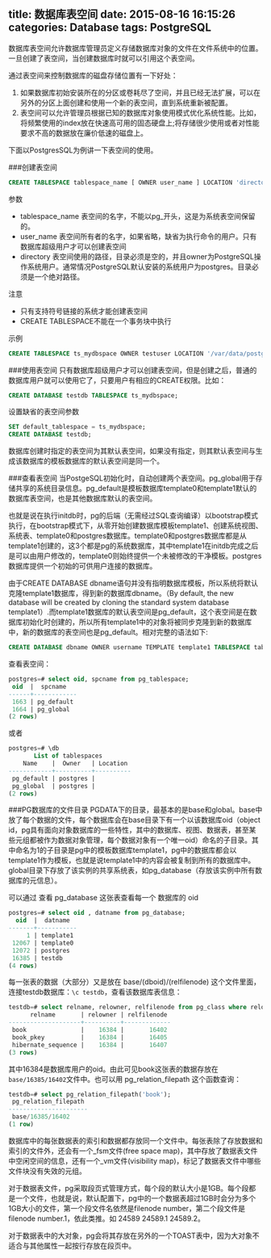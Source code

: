 title: 数据库表空间
date: 2015-08-16 16:15:26
categories: Database
tags: PostgreSQL
---
数据库表空间允许数据库管理员定义存储数据库对象的文件在文件系统中的位置。一旦创建了表空间，当创建数据库时就可以引用这个表空间。

通过表空间来控制数据库的磁盘存储位置有一下好处：
1.	如果数据库初始安装所在的分区或卷耗尽了空间，并且已经无法扩展，可以在另外的分区上面创建和使用一个新的表空间，直到系统重新被配置。
2.	表空间可以允许管理员根据已知的数据库对象使用模式优化系统性能。比如，将频繁使用的index放在快速高可用的固态硬盘上;将存储很少使用或者对性能要求不高的数据放在廉价低速的磁盘上。

下面以PostgresSQL为例讲一下表空间的使用。

###创建表空间
```sql
CREATE TABLESPACE tablespace_name [ OWNER user_name ] LOCATION 'directory';
```
参数
*	tablespace_name 表空间的名字，不能以pg_开头，这是为系统表空间保留的。
*	user_name 表空间所有者的名字，如果省略，缺省为执行命令的用户。只有数据库超级用户才可以创建表空间
*	directory 表空间使用的路径，目录必须是空的，并且owner为PostgreSQL操作系统用户。通常情况PostgreSQL默认安装的系统用户为postgres。目录必须是一个绝对路径。

注意
*	只有支持符号链接的系统才能创建表空间
*	CREATE TABLESPACE不能在一个事务块中执行

示例
```sql
CREATE TABLESPACE ts_mydbspace OWNER testuser LOCATION '/var/data/postgres';
```
###使用表空间
只有数据库超级用户才可以创建表空间，但是创建之后，普通的数据库用户就可以使用它了，只要用户有相应的CREATE权限。比如：
```sql
CREATE DATABASE testdb TABLESPACE ts_mydbspace;
```
设置缺省的表空间参数
```sql
SET default_tablespace = ts_mydbspace;
CREATE DATABASE testdb;
```
数据库创建时指定的表空间为其默认表空间，如果没有指定，则其默认表空间与生成该数据库的模板数据库的默认表空间是同一个。

###查看表空间
当PostgeSQL初始化时，自动创建两个表空间。pg_global用于存储共享的系统目录信息。pg_default是模板数据库template0和template1默认的数据库表空间，也是其他数据库默认的表空间。

也就是说在执行initdb时，pg的后端（无需经过SQL查询编译）以bootstrap模式执行，在bootstrap模式下，从零开始创建数据库模板template1、创建系统视图、系统表、template0和postgres数据库。template0和postgres数据库都是从template1创建的，这3个都是pg的系统数据库，其中template1在initdb完成之后是可以由用户修改的，template0则始终提供一个未被修改的干净模板。postgres数据库提供一个初始的可供用户连接的数据库。

由于CREATE DATABASE dbname语句并没有指明数据库模板，所以系统将默认克隆template1数据库，得到新的数据库dbname。（By default, the new database will be created by cloning the standard system database template1）.而template1数据库的默认表空间是pg_default，这个表空间是在数据库初始化时创建的，所以所有template1中的对象将被同步克隆到新的数据库中，新的数据库的表空间也是pg_default。相对完整的语法如下:
```sql
CREATE DATABASE dbname OWNER username TEMPLATE template1 TABLESPACE tablespacename;
```

查看表空间：
```sql
postgres=# select oid, spcname from pg_tablespace;
 oid  |  spcname   
------+------------
 1663 | pg_default
 1664 | pg_global
(2 rows)
```
或者
```sql
postgres=# \db
       List of tablespaces
    Name    |  Owner   | Location 
------------+----------+----------
 pg_default | postgres | 
 pg_global  | postgres | 
(2 rows)

```


###PG数据库的文件目录
PGDATA下的目录，最基本的是base和global。base中放了每个数据的文件，每个数据库会在base目录下有一个以该数据库oid（object id，pg具有面向对象数据库的一些特性，其中的数据库、视图、数据表，甚至某些元组都被作为数据对象管理，每个数据对象有一个唯一oid）命名的子目录。其中命名为1的子目录是pg中的模板数据库template1，pg中的数据库都会以template1作为模板，也就是说template1中的内容会被复制到所有的数据库中。global目录下存放了该实例的共享系统表，如pg_database（存放该实例中所有数据库的元信息）。

可以通过 查看 pg_database 这张表查看每一个 数据库的 oid
```sql
postgres=# select oid , datname from pg_database;
  oid  |  datname  
-------+-----------
     1 | template1
 12067 | template0
 12072 | postgres
 16385 | testdb
(4 rows)

```
每一张表的数据（大部分）又是放在 base/(dboid)/(relfilenode) 这个文件里面，连接testdb数据库：`\c testdb`，查看该数据库表信息：
``` sql
testdb=# select relname, relowner, relfilenode from pg_class where relowner = 16384;
      relname       | relowner | relfilenode 
--------------------+----------+-------------
 book               |    16384 |       16402
 book_pkey          |    16384 |       16405
 hibernate_sequence |    16384 |       16407
(3 rows)

```
其中16384是数据库用户的oid。由此可见book这张表的数据存放在`base/16385/16402`文件中。也可以用 pg_relation_filepath 这个函数查询：
```sql
testdb=# select pg_relation_filepath('book');
 pg_relation_filepath 
----------------------
 base/16385/16402
(1 row)

```
数据库中的每张数据表的索引和数据都存放同一个文件中。每张表除了存放数据和索引的文件外，还会有一个_fsm文件(free space map)，其中存放了数据表文件中空闲空间的信息，还有一个_vm文件(visibility map)，标记了数据表文件中哪些文件块没有失效的元组。

对于数据表文件，pg采取段页式管理方式，每个段的默认大小是1GB。每个段都是一个文件，也就是说，默认配置下，pg中的一个数据表超过1GB时会分为多个1GB大小的文件，第一个段文件名依然是filenode number，第二个段文件是filenode number.1，依此类推。如 24589 24589.1 24589.2。

对于数据表中的大对象，pg会将其存放在另外的一个TOAST表中，因为大对象不适合与其他属性一起按行存放在段页中。